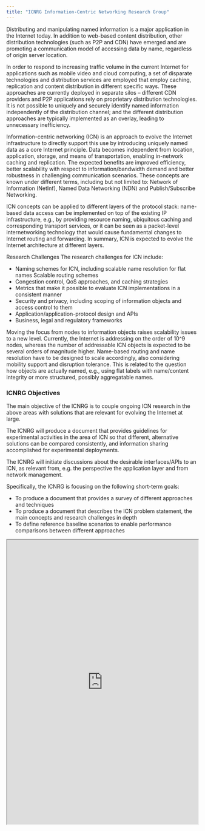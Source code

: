 ```yaml
---
title: "ICNRG Information-Centric Networking Research Group"
---
```


Distributing and manipulating named information is a major application in the Internet today. In addition to web-based content distribution, other distribution technologies (such as P2P and CDN) have emerged and are promoting a communication model of accessing data by name, regardless of origin server location.

In order to respond to increasing traffic volume in the current Internet for applications such as mobile video and cloud computing, a set of disparate technologies and distribution services are employed that employ caching, replication and content distribution in different specific ways. These approaches are currently deployed in separate silos – different CDN providers and P2P applications rely on proprietary distribution technologies. It is not possible to uniquely and securely identify named information independently of the distribution channel; and the different distribution approaches are typically implemented as an overlay, leading to unnecessary inefficiency.

Information-centric networking (ICN) is an approach to evolve the Internet infrastructure to directly support this use by introducing uniquely named data as a core Internet principle. Data becomes independent from location, application, storage, and means of transportation, enabling in-network caching and replication. The expected benefits are improved efficiency, better scalability with respect to information/bandwidth demand and better robustness in challenging communication scenarios. These concepts are known under different terms, including but not limited to: Network of Information (NetInf), Named Data Networking (NDN) and Publish/Subscribe Networking.

ICN concepts can be applied to different layers of the protocol stack: name-based data access can be implemented on top of the existing IP infrastructure, e.g., by providing resource naming, ubiquitous caching and corresponding transport services, or it can be seen as a packet-level internetworking technology that would cause fundamental changes to Internet routing and forwarding. In summary, ICN is expected to evolve the Internet architecture at different layers.

Research Challenges
The research challenges for ICN include:
* Naming schemes for ICN, including scalable name resolution for flat names
Scalable routing schemes
* Congestion control, QoS approaches, and caching strategies
* Metrics that make it possible to evaluate ICN implementations in a consistent manner
* Security and privacy, including scoping of information objects and access control to them
* Application/application-protocol design and APIs
* Business, legal and regulatory frameworks

Moving the focus from nodes to information objects raises scalability issues to a new level. Currently, the Internet is addressing on the order of 10^9 nodes, whereas the number of addressable ICN objects is expected to be several orders of magnitude higher. Name-based routing and name resolution have to be designed to scale accordingly, also considering mobility support and disruption tolerance. This is related to the question how objects are actually named, e.g., using flat labels with name/content integrity or more structured, possibly aggregatable names.

### ICNRG Objectives
The main objective of the ICNRG is to couple ongoing ICN research in the above areas with solutions that are relevant for evolving the Internet at large.

The ICNRG will produce a document that provides guidelines for experimental activities in the area of ICN so that different, alternative solutions can be compared consistently, and information sharing accomplished for experimental deployments.

The ICNRG will initiate discussions about the desirable interfaces/APIs to an ICN, as relevant from, e.g. the perspective the application layer and from network management.

Specifically, the ICNRG is focusing on the following short-term goals:
* To produce a document that provides a survey of different approaches and techniques
* To produce a document that describes the ICN problem statement, the main concepts and research challenges in depth
* To define reference baseline scenarios to enable performance comparisons between different approaches

<iframe height="750" width="100%" src="https://ewelton.github.io/ktest/wiki.html#ICNRG%20Information-Centric%20Networking%20Research%20Group"></iframe>
